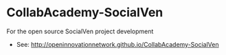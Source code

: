 # CollabAcademy-SocialVen
For the open source SocialVen project development

* See: http://openinnovationnetwork.github.io/CollabAcademy-SocialVen
